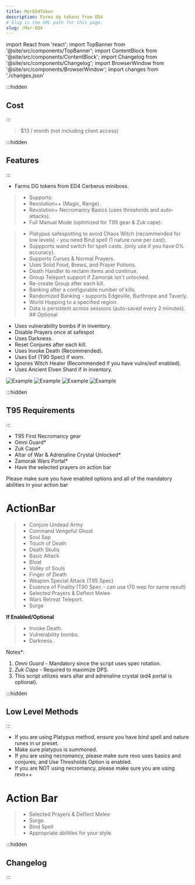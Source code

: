 ```yaml
---
title: MarED4Token
description: Farms dg tokens from ED4
# Slug is the URL path for this page.
slug: /Mar-ED4
---
```


import React from 'react';
import TopBanner from '@site/src/components/TopBanner';
import ContentBlock from '@site/src/components/ContentBlock';
import Changelog from '@site/src/components/Changelog';
import BrowserWindow from '@site/src/components/BrowserWindow';
import changes from './changes.json'

<TopBanner title="MarED4" version="v1.0.0" author="MaryamK" offical="SCRIPT" skill="Necromancy">
</TopBanner>

:::hidden

## Cost

:::

<ContentBlock title="Cost">

> $13 / month (not including client access)

</ContentBlock>

:::hidden

## Features

:::

<ContentBlock title="Features">

- Farms DG tokens from ED4 Cerberus miniboss.
> - Supports:
> - Revolution++ (Magic, Range).
> - Revolution+ Necromancy Basics (uses thresholds and auto-attacks).
> - Full Manual Mode (optimized for T95 gear & Zuk cape).

> - Platypus safespotting to avoid Chaos Witch (recommended for low levels) - you need Bind spell (1 nature rune per cast). 
> - Suppports wand switch for spell casts. (only use if you have 0% accuracy).
> - Supports Curses & Normal Prayers.
> - Uses Solid Food, Brews, and Prayer Potions.
> - Death Handler to reclaim items and continue.
> - Group Teleport support if Zamorak isn't unlocked.
> - Re-create Group after each kill.
> - Banking after a configurable number of kills.
> - Randomized Banking - supports Edgeville, Burthrope and Taverly.
> - World Hopping to a specified region.
> - Data is persistent across sessions (auto-saved every 2 minutes).
    ## Optional
- Uses vulnerability bombs if in inventory.
- Disable Prayers once at safespot
- Uses Darkness.
- Reset Conjures after each kill.
- Uses Invoke Death (Recommended).
- Uses Eof (T90 Spec) if worn.
- Ignores Witch Healer (Recommended if you have vulns/eof enabled).
- Uses Ancient Elven Shard if in inventory.

![Example](01Ed4Token.png)
![Example](02Ed4Token.png)
![Example](03Ed4Token.png)
![Example](04Ed4Token.png)

</ContentBlock>

:::hidden

## T95 Requirements

:::
<ContentBlock title="T95 Requirements">

- T95 First Necromancy gear
- Omni Guard*
- Zuk Cape*
- Altar of War & Adrenaline Crystal Unlocked*
- Zamorak Wars Portal*
- Have the selected prayers on action bar

Please make sure you have enabled options and all of the mandatory abilities in your action bar

# ActionBar
> - Conjure Undead Army 
> - Command Vengeful Ghost
> - Soul Sap
> - Touch of Death
> - Death Skulls
> - Basic Attack
> - Bloat
> - Volley of Souls
> - Finger of Death
> - Weapon Special Attack (T95 Spec)
> - Essence of Finality (T90 Spec - can use t70 wep for same result)
> - Selected Prayers & Deflect Melee
> - Wars Retreat Teleport.
> - Surge

**If Enabled/Optional**
> - Invoke Death.
> - Vulnerability bombs.
> - Darkness.

Notes*: 
1. *Omni Guard* - Mandatory since the script uses spec rotation.
2. *Zuk Cape* - Required to maximize DPS.
3. This script utilizes wars altar and adrenaline crystal (ed4 portal is optional).

</ContentBlock>

:::hidden

## Low Level Methods

:::
<ContentBlock title="Low Level">

- If you are using Platypus method, ensure you have bind spell and nature runes in ur preset.
- Make sure platypus is summoned.
- If you are using necromancy, please make sure revo uses basics and conjures, and Use Thresholds Option is enabled.
- If you are NOT using necromancy, please make sure you are using revo++

# Action Bar
> - Selected Prayers & Deflect Melee
> - Surge.
> - Bind Spell
> - Appropriate abilities for your style.

</ContentBlock>

:::hidden

## Changelog

:::

<Changelog changes={changes}>

</Changelog>
